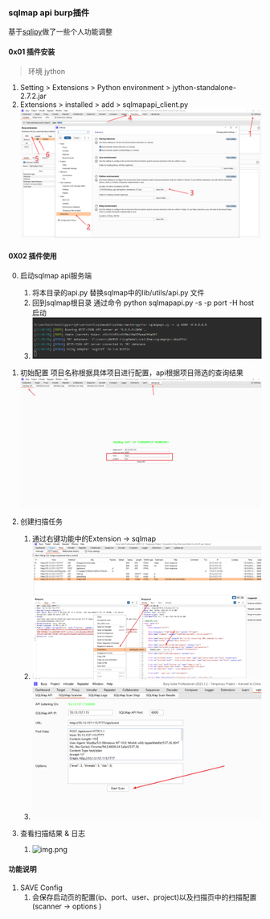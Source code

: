 ### sqlmap api burp插件
基于[sqlipy](https://github.com/codewatchorg/sqlipy)做了一些个人功能调整  
#### 0x01 插件安装
> 环境 jython 
1. Setting > Extensions > Python environment > jython-standalone-2.7.2.jar  
2. Extensions > installed > add > sqlmapapi_client.py
    ![img.png](IMG/img.png)


#### 0X02 插件使用
0. 启动sqlmap api服务端
    1. 将本目录的api.py 替换sqlmap中的lib/utils/api.py 文件
    2. 回到sqlmap根目录 通过命令 python sqlmapapi.py -s -p port -H host 启动
    3. ![启动sqlmapapi服务](IMG/sqlmapapi_server.png)

1. 初始配置 项目名称根据具体项目进行配置，api根据项目筛选的查询结果
    ![配置](IMG/config.png)
2. 创建扫描任务
    1. 通过右键功能中的Extension -> sqlmap
    2. ![create_task](IMG/create_task.png)
    3. ![img.png](IMG/scan.png)

3. 查看扫描结果 & 日志
    1. ![img.png](IMG/扫描结果.png)
    
#### 功能说明
1. SAVE Config
    1. 会保存启动页的配置(ip、port、user、project)以及扫描页中的扫描配置(scanner -> options )



